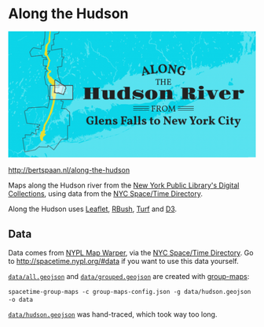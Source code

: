 # Along the Hudson

[![Along the Hudson](along-the-hudson.png)](http://bertspaan.nl/along-the-hudson)

http://bertspaan.nl/along-the-hudson

Maps along the Hudson river from the <a href="http://digitalcollections.nypl.org/">New York Public Library's Digital Collections</a>,  using data from the <a href="http://spacetime.nypl.org">NYC Space/Time Directory</a>.

Along the Hudson uses [Leaflet](http://leafletjs.com/), [RBush](https://github.com/mourner/rbush), [Turf](http://turfjs.org/) and [D3](https://d3js.org/).

## Data

Data comes from [NYPL Map Warper](http://maps.nypl.org/warper/), via the [NYC Space/Time Directory](http://spacetime.nypl.org/#data). Go to http://spacetime.nypl.org/#data if you want to use this data yourself.

[`data/all.geojson`](data/all.geojson) and [`data/grouped.geojson`](data/grouped.geojson) are created with [group-maps](https://github.com/nypl-spacetime/group-maps):

    spacetime-group-maps -c group-maps-config.json -g data/hudson.geojson -o data

[`data/hudson.geojson`](data/hudson.geojson) was hand-traced, which took way too long.
